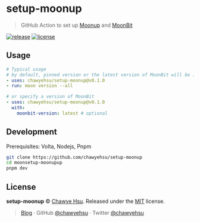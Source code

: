 # setup-moonup

> GitHub Action to set up [Moonup] and [MoonBit]

[![release][release-badge]][releases]
[![license][license-badge]](LICENSE)

## Usage

```yaml
# Typical usage
# by default, pinned version or the latest version of MoonBit will be installed
- uses: chawyehsu/setup-moonup@v0.1.0
- run: moon version --all

# or specify a version of MoonBit
- uses: chawyehsu/setup-moonup@v0.1.0
  with:
    moonbit-version: latest # optional
```

## Development

Prerequisites: Volta, Nodejs, Pnpm

```sh
git clone https://github.com/chawyehsu/setup-moonup
cd moonsetup-moonupup
pnpm dev
```

## License

**setup-moonup** © [Chawye Hsu](https://github.com/chawyehsu). Released under the [MIT](LICENSE) license.

> [Blog](https://chawyehsu.com) · GitHub [@chawyehsu](https://github.com/chawyehsu) · Twitter [@chawyehsu](https://twitter.com/chawyehsu)

[Moonup]: https://github.com/chawyehsu/moonup
[MoonBit]: https://www.moonbitlang.com/
[release-badge]: https://img.shields.io/github/v/release/chawyehsu/setup-moonup
[releases]: https://github.com/chawyehsu/setup-moonup/releases/latest
[license-badge]: https://img.shields.io/github/license/chawyehsu/setup-moonup
